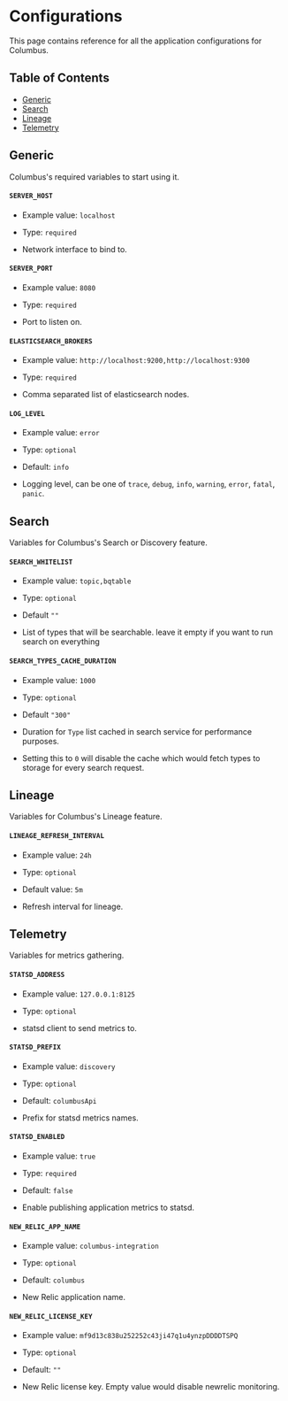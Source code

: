 # Configurations

This page contains reference for all the application configurations for Columbus.

## Table of Contents
- [Generic](#-generic)
- [Search](#-search)
- [Lineage](#-lineage)
- [Telemetry](#-telemetry)

## <a name="Generic" /> Generic
Columbus's required variables to start using it.

#### <a name="SERVER_HOST" /> `SERVER_HOST`
* Example value: `localhost`
* Type: `required`

* Network interface to bind to.

#### <a name="SERVER_PORT" /> `SERVER_PORT`
* Example value: `8080`
* Type: `required`

* Port to listen on.

#### <a name="ELASTICSEARCH_BROKERS" /> `ELASTICSEARCH_BROKERS`
* Example value: `http://localhost:9200,http://localhost:9300`
* Type: `required`

* Comma separated list of elasticsearch nodes.

#### <a name="LOG_LEVEL" /> `LOG_LEVEL`
* Example value: `error`
* Type: `optional`
* Default: `info`

* Logging level, can be one of `trace`, `debug`, `info`, `warning`, `error`, `fatal`, `panic`.

## <a name="Search" /> Search
Variables for Columbus's Search or Discovery feature.

#### <a name="SEARCH_WHITELIST" /> `SEARCH_WHITELIST`
* Example value: `topic,bqtable`
* Type: `optional`
* Default `""`

* List of types that will be searchable. leave it empty if you want to run search on everything

#### <a name="SEARCH_TYPES_CACHE_DURATION" /> `SEARCH_TYPES_CACHE_DURATION`
* Example value: `1000`
* Type: `optional`
* Default `"300"`

* Duration for `Type` list cached in search service for performance purposes.
* Setting this to `0` will disable the cache which would fetch types to storage for every search request.

## <a name="Lineage" /> Lineage
Variables for Columbus's Lineage feature.

#### <a name="LINEAGE_REFRESH_INTERVAL" /> `LINEAGE_REFRESH_INTERVAL`
* Example value: `24h`
* Type: `optional`
* Default value: `5m`

* Refresh interval for lineage.

## <a name="Telemetry" /> Telemetry
Variables for metrics gathering.

#### <a name="STATSD_ADDRESS" /> `STATSD_ADDRESS`
* Example value: `127.0.0.1:8125`
* Type: `optional`

* statsd client to send metrics to.

#### <a name="STATSD_PREFIX" /> `STATSD_PREFIX`
* Example value: `discovery`
* Type: `optional`
* Default: `columbusApi`

* Prefix for statsd metrics names.

#### <a name="STATSD_ENABLED" /> `STATSD_ENABLED`
* Example value: `true`
* Type: `required`
* Default: `false`

* Enable publishing application metrics to statsd.

#### <a name="NEW_RELIC_APP_NAME" /> `NEW_RELIC_APP_NAME`
* Example value: `columbus-integration`
* Type: `optional`
* Default: `columbus`

* New Relic application name.

#### <a name="NEW_RELIC_LICENSE_KEY" /> `NEW_RELIC_LICENSE_KEY`
* Example value: `mf9d13c838u252252c43ji47q1u4ynzpDDDDTSPQ`
* Type: `optional`
* Default: `""`

* New Relic license key. Empty value would disable newrelic monitoring.
